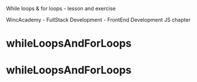 While loops & for loops - lesson and exercise

WincAcademy - FullStack Development - FrontEnd Development JS chapter
# whileLoopsAndForLoops
# whileLoopsAndForLoops
